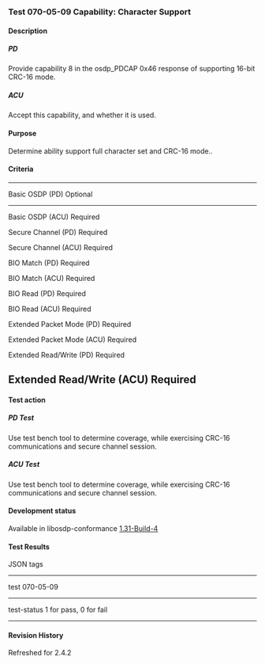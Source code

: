 ### Test 070-05-09 Capability: Character Support

#### Description

##### PD

Provide capability 8 in the osdp_PDCAP 0x46 response of supporting
16-bit CRC-16 mode.

##### ACU

Accept this capability, and whether it is used.

#### Purpose

Determine ability support full character set and CRC-16 mode..

#### Criteria

  -----------------------------------------------------------------------
  Basic OSDP (PD)                     Optional
  ----------------------------------- -----------------------------------
  Basic OSDP (ACU)                    Required

  Secure Channel (PD)                 Required

  Secure Channel (ACU)                Required

  BIO Match (PD)                      Required

  BIO Match (ACU)                     Required

  BIO Read (PD)                       Required

  BIO Read (ACU)                      Required

  Extended Packet Mode (PD)           Required

  Extended Packet Mode (ACU)          Required

  Extended Read/Write (PD)            Required

  Extended Read/Write (ACU)           Required
  -----------------------------------------------------------------------

#### Test action

##### PD Test

Use test bench tool to determine coverage, while exercising CRC-16
communications and secure channel session.

##### ACU Test

Use test bench tool to determine coverage, while exercising CRC-16
communications and secure channel session.

#### Development status

Available in libosdp-conformance
[1.31-Build-4](https://github.com/Security-Industry-Association/libosdp-conformance/releases/tag/1.31-4)

#### Test Results

JSON tags

  -----------------------------------------------------------------------
  test                                070-05-09
  ----------------------------------- -----------------------------------
  test-status                         1 for pass, 0 for fail

  -----------------------------------------------------------------------

#### Revision History

Refreshed for 2.4.2
